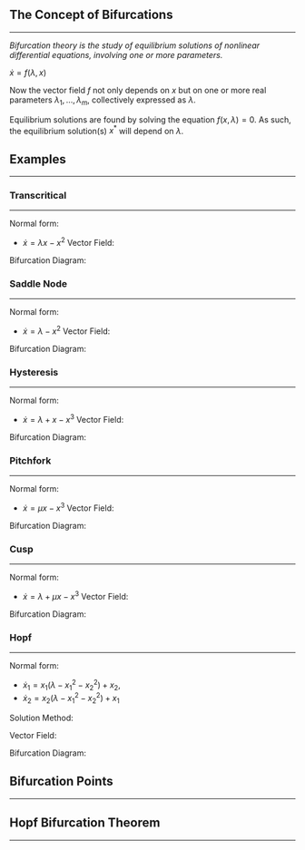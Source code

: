 
## The Concept of Bifurcations
----

*Bifurcation theory is the study of equilibrium solutions of nonlinear differential equations, involving one or more parameters.*

$\dot{x} = f(\lambda, x)$

Now the vector field $f$ not only depends on $x$ but on one or more real parameters $\lambda_1 ,\ldots , \lambda_m$, collectively expressed as $\lambda$.

Equilibrium solutions are found by solving the equation $f(x, \lambda) = 0$. As such, the equilibrium solution(s) $x^*$ will depend on $\lambda$.

## Examples
---
### Transcritical
----
Normal form:
- $\dot{x} = \lambda x - x^2$
Vector Field:

Bifurcation Diagram:
### Saddle Node
---
Normal form:
- $\dot{x} = \lambda - x^2$
Vector Field:

Bifurcation Diagram:
### Hysteresis
---
Normal form:
- $\dot{x} = \lambda + x - x^3$
Vector Field:

Bifurcation Diagram:
### Pitchfork
----
Normal form:
- $\dot{x} = \mu x - x^3$
Vector Field:

Bifurcation Diagram:
### Cusp
---
Normal form:
- $\dot{x} = \lambda + \mu x - x^3$
Vector Field:

Bifurcation Diagram:
### Hopf
---
Normal form:
- $\dot{x}_1 = x_1 (\lambda - x^{2}_{1} - x^{2}_{2}) + x_2$,
- $\dot{x}_2 = x_2 (\lambda - x^{2}_{1} - x^{2}_{2}) + x_1$

Solution Method:

Vector Field:

Bifurcation Diagram:

## Bifurcation Points
---

## Hopf Bifurcation Theorem
---

